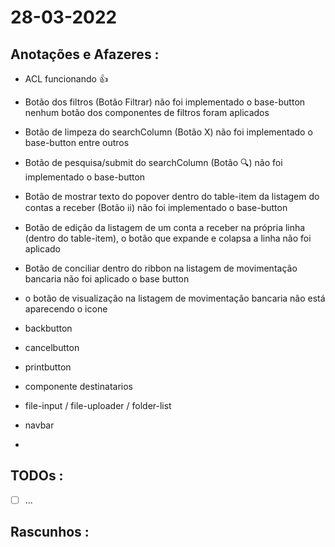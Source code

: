 # 28-03-2022



## Anotações e Afazeres :
- ACL funcionando 👍

- Botão dos filtros (Botão Filtrar) não foi implementado o base-button nenhum botão dos componentes de filtros foram aplicados
- Botão de limpeza do searchColumn (Botão X) não foi implementado o base-button entre outros
- Botão de pesquisa/submit do searchColumn (Botão 🔍) não foi implementado o base-button
- Botão de mostrar texto do popover dentro do table-item da listagem do contas a receber (Botão ℹ️i) não foi implementado o base-button
- Botão de edição da listagem de um conta a receber na própria linha (dentro do table-item), o botão que expande e colapsa a linha não foi aplicado
- Botão de conciliar dentro do ribbon na listagem de movimentação bancaria não foi aplicado o base button
- o botão de visualização na listagem de movimentação bancaria não está aparecendo o icone
- backbutton
- cancelbutton
- printbutton
- componente destinatarios
- file-input / file-uploader / folder-list
- navbar
- 


## TODOs :
- [ ] ...



## Rascunhos :